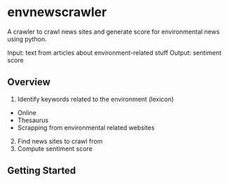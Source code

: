 # envnewscrawler

A crawler to crawl news sites and generate score for environmental news using python.

Input: text from articles about environment-related stuff
Output: sentiment score

## Overview
1. Identify keywords related to the environment (lexicon)
  - Online
  - Thesaurus
  - Scrapping from environmental related websites
2. Find news sites to crawl from 
3. Compute sentiment score

## Getting Started
